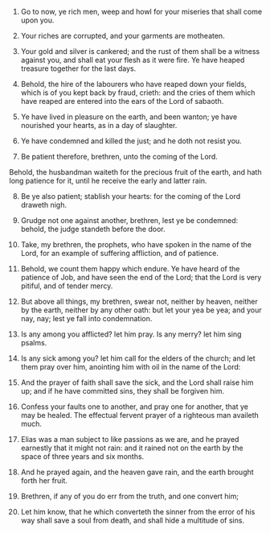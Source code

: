 1. Go to now, ye rich men, weep and howl for your miseries that shall
come upon you.

2. Your riches are corrupted, and your garments are motheaten.

3. Your gold and silver is cankered; and the rust of them shall be a
witness against you, and shall eat your flesh as it were fire. Ye have
heaped treasure together for the last days.

4. Behold, the hire of the labourers who have reaped down your
fields, which is of you kept back by fraud, crieth: and the cries of
them which have reaped are entered into the ears of the Lord of
sabaoth.

5. Ye have lived in pleasure on the earth, and been wanton; ye have
nourished your hearts, as in a day of slaughter.

6. Ye have condemned and killed the just; and he doth not resist you.

7. Be patient therefore, brethren, unto the coming of the Lord.

Behold, the husbandman waiteth for the precious fruit of the earth,
and hath long patience for it, until he receive the early and latter
rain.

8. Be ye also patient; stablish your hearts: for the coming of the
Lord draweth nigh.

9. Grudge not one against another, brethren, lest ye be condemned:
behold, the judge standeth before the door.

10. Take, my brethren, the prophets, who have spoken in the name of
the Lord, for an example of suffering affliction, and of patience.

11. Behold, we count them happy which endure. Ye have heard of the
patience of Job, and have seen the end of the Lord; that the Lord is
very pitiful, and of tender mercy.

12. But above all things, my brethren, swear not, neither by heaven,
neither by the earth, neither by any other oath: but let your yea be
yea; and your nay, nay; lest ye fall into condemnation.

13. Is any among you afflicted? let him pray. Is any merry? let him
sing psalms.

14. Is any sick among you? let him call for the elders of the church;
and let them pray over him, anointing him with oil in the name of the
Lord:

15. And the prayer of faith shall save the sick, and the Lord
shall raise him up; and if he have committed sins, they shall be
forgiven him.

16. Confess your faults one to another, and pray one for another,
that ye may be healed. The effectual fervent prayer of a righteous man
availeth much.

17. Elias was a man subject to like passions as we are, and he prayed
earnestly that it might not rain: and it rained not on the earth by
the space of three years and six months.

18. And he prayed again, and the heaven gave rain, and the earth
brought forth her fruit.

19. Brethren, if any of you do err from the truth, and one convert
him;

20. Let him know, that he which converteth the sinner from the
error of his way shall save a soul from death, and shall hide a
multitude of sins.